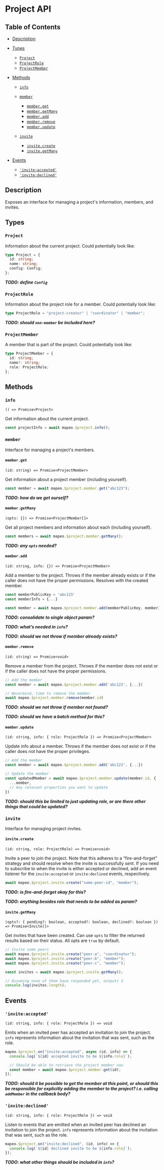 # Project API

## Table of Contents

- [Description](#description)

- [Types](#types)

  - [`Project`](#project)
  - [`ProjectRole`](#projectrole)
  - [`ProjectMember`](#projectmember)

- [Methods](#methods)

  - [`info`](#info)

  - [`member`](#member)

    - [`member.get`](#memberget)
    - [`member.getMany`](#membergetmany)
    - [`member.add`](#memberadd)
    - [`member.remove`](#memberremove)
    - [`member.update`](#memberupdate)

  - [`invite`](#invite)

    - [`invite.create`](#invitecreate)
    - [`invite.getMany`](#invitegetmany`)

- [Events](#events)

  - [`'invite:accepted'`](#inviteaccepted)
  - [`'invite:declined'`](#invitedeclined)

## Description

Exposes an interface for managing a project's information, members, and invites.

## Types

### `Project`

Information about the current project. Could potentially look like:

```ts
type Project = {
  id: string;
  name: string;
  config: Config;
};
```

**_TODO: define `Config`_**

### `ProjectRole`

Information about the project role for a member. Could potentially look like:

```ts
type ProjectRole = "project-creator" | "coordinator" | "member";
```

**_TODO: should `non-member` be included here?_**

### `ProjectMember`

A member that is part of the project. Could potentially look like:

```ts
type ProjectMember = {
  id: string;
  name?: string;
  role: ProjectRole;
};
```

## Methods

### `info`

`() => Promise<Project>`

Get information about the current project.

```ts
const projectInfo = await mapeo.$project.info();
```

### `member`

Interface for managing a project's members.

#### `member.get`

`(id: string) => Promise<ProjectMember>`

Get information about a project member (including yourself).

```ts
const member = await mapeo.$project.member.get("abc123");
```

**_TODO: how do we get ourself?_**

#### `member.getMany`

`(opts: {}) => Promise<ProjectMember[]>`

Get all project members and information about each (including yourself).

```ts
const members = await mapeo.$project.member.getMany();
```

**_TODO: any `opts` needed?_**

#### `member.add`

`(id: string, info: {}) => Promise<ProjectMember>`

Add a member to the project. Throws if the member already exists or if the caller does not have the proper permissions. Resolves with the created member.

```ts
const memberPublicKey = 'abc123'
const memberInfo = {...}

const member = await mapeo.$project.member.add(memberPublicKey, memberInfo)
```

**_TODO: consolidate to single object param?_**

**_TODO: what’s needed in `info`?_**

**_TODO: should we not throw if member already exists?_**

#### `member.remove`

`(id: string) => Promise<void>`

Remove a member from the project. Throws if the member does not exist or if the caller does not have the proper permissions.

```ts
// Add the member
const member = await mapeo.$project.member.add('abc123', {...})

// Nevermind, time to remove the member
await mapeo.$project.member.remove(member.id)
```

**_TODO: should we not throw if member not found?_**

**_TODO: should we have a batch method for this?_**

#### `member.update`

`(id: string, info: { role: ProjectRole }) => Promise<ProjectMember>`

Update info about a member. Throws if the member does not exist or if the caller does not have the proper privileges.

```ts
// Add the member
const member = await mapeo.$project.member.add('abc123', {...})

// Update the member
const updatedMember = await mapeo.$project.member.update(member.id, {
  ...member,
  // Any relevant properties you want to update
})
```

**_TODO: should this be limited to just updating role, or are there other things that could be updated?_**

### `invite`

Interface for managing project invites.

#### `invite.create`

`(id: string, role: ProjectRole) => Promise<void>`

Invite a peer to join the project. Note that this adheres to a “fire-and-forget” strategy and should resolve when the invite is successfully _sent_. If you need to subscribe to when the invite is either accepted or declined, add an event listener for the `invite:accepted` or `invite:declined` events, respectively.

```ts
await mapeo.$project.invite.create("some-peer-id", "member");
```

**_TODO: is fire-and-forget okay for this?_**

**_TODO: anything besides role that needs to be added as param?_**

#### `invite.getMany`

`(opts?: { pending?: boolean, accepted?: boolean, declined?: boolean }) => Promise<Invite[]>`

Get invites that have been created. Can use `opts` to filter the returned results based on their status. All opts are `true` by default.

```ts
// Invite some peers
await mapeo.$project.invite.create("peer-a", "coordinator");
await mapeo.$project.invite.create("peer-b", "member");
await mapeo.$project.invite.create("peer-c", "member");

const invites = await mapeo.$project.invite.getMany();

// Assuming none of them have responded yet, outputs 3
console.log(invites.length);
```

## Events

### `'invite:accepted'`

`(id: string, info: { role: ProjectRole }) => void`

Emits when an invited peer has accepted an invitation to join the project. `info` represents information about the invitation that was sent, such as the role.

```ts
mapeo.$project.on("invite:accepted", async (id, info) => {
  console.log(`${id} accepted invite to be ${info.role}`);

  // Should be able to retrieve the project member now
  const member = await mapeo.$project.member.get(id);
});
```

**_TODO: should it be possible to get the member at this point, or should this be responsible for explicitly adding the member to the project? i.e. calling `addMember` in the callback body?_**

### `'invite:declined'`

`(id: string, info: { role: ProjectRole }) => void`

Listen to events that are emitted when an invited peer has declined an invitation to join the project. `info` represents information about the invitation that was sent, such as the role.

```ts
mapeo.$project.on("invite:declined", (id, info) => {
  console.log(`${id} declined invite to be ${info.role}`);
});
```

**_TODO: what other things should be included in `info`?_**
